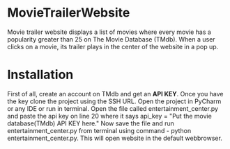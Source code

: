 # MovieTrailerWebsite
Movie trailer website displays a list of movies where every movie has a popularity greater than 
25 on The Movie Database (TMdb). When a user clicks on a movie, its trailer plays in the center
of the website in a pop up. 

# Installation
First of all, create an account on TMdb and get an **API KEY**. Once you have the key clone the project 
using the SSH URL. Open the project in PyCharm or any IDE or run in terminal. Open the file called 
entertainment_center.py and paste the api key on line 20 where it says
api_key = "Put the movie database(TMdb) API KEY here." 
Now save the file and run entertainment_center.py from terminal using command - 
python entertainment_center.py. This will open website in the default webbrowser.

# 



